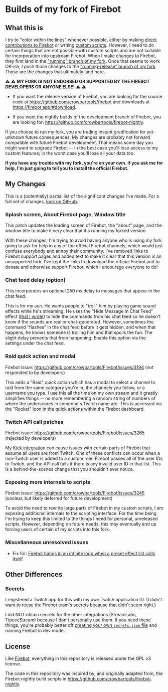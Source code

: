# Builds of my fork of Firebot

## What this is

I try to "color within the lines" whenever possible, either by making [direct contributions to Firebot](https://github.com/crowbartools/Firebot/pulls?q=is%3Apr+author%3Athestaticmage+is%3Aclosed) or writing [custom scripts](https://github.com/TheStaticMage). However, I need to do certain things that are not possible with custom scripts and are not suitable for incorporation into upstream Firebot. When I make changes to Firebot, they first land in the ["running" branch of my fork](https://github.com/TheStaticMage/Firebot/tree/running). Once that seems to work OK-ish, I push those changes to the ["running-release" branch of my fork](https://github.com/TheStaticMage/Firebot/tree/running-release). Those are the changes that ultimately land here.

:warning: :warning: **MY FORK IS NOT ENDORSED OR SUPPORTED BY THE FIREBOT DEVELOPERS OR ANYONE ELSE!** :warning: :warning:

- If you want the release version of Firebot, you are looking for the source code at <https://github.com/crowbartools/firebot> and downloads at <https://firebot.app/#download>.

- If you want the nightly builds of the development branch of Firebot, you are looking for: <https://github.com/crowbartools/firebot-nightly>.

If you choose to run my fork, you are trading instant gratification for yet-unknown future consequences. My changes are probably not forward compatible with future Firebot development. That means some day you might want to upgrade Firebot -- in the best case you'll lose access to my custom features; in the worst case you'll lose all your data too.

**If you have any trouble with my fork, you're on your own. If you ask me for help, I'm just going to tell you to install the official Firebot.**

## My Changes

This is a (potentially) partial list of the significant changes I've made. For a full set of changes, [look on GitHub](https://github.com/TheStaticMage/Firebot/compare/v5...running-release).

### Splash screen, About Firebot page, Window title

This patch updates the loading screen of Firebot, the "about" page, and the window title to make it very clear that it's running my forked version.

With these changes, I'm trying to avoid having anyone who is using my fork going to ask for help in any of the official Firebot channels, which would just confuse everybody and annoy their community. I've removed links to Firebot support pages and added text to make it clear that this version is an unsupported fork. I've kept the links to download the official Firebot and to donate and otherwise support Firebot, which I encourage everyone to do!

### Chat feed delay (option)

This incorporates an optional 250 ms delay to messages that appear in the chat feed.

This is for my son. He wants people to "troll" him by playing game sound effects while he's streaming. He uses the "Hide Message In Chat Feed" effect ([that I wrote](https://github.com/crowbartools/Firebot/pull/3189)) to hide the commands from his chat feed so he doesn't know if the sounds are real or chat-generated. However, sometimes the command "flashes" in the chat feed before it gets hidden, and when that happens, he knows someone is trolling him and that spoils the fun. The slight delay prevents that from happening. Enable this option via the settings under the chat feed.

### Raid quick action and modal

Firebot issue: <https://github.com/crowbartools/Firebot/issues/3194> (not responded to by developers)

This adds a "Raid" quick action which has a modal to select a channel to raid from the same category you're in, the channels you follow, or a username you type. I use this all the time on my own stream and it greatly simplifies things -- no more remembering a random string of numbers of where the underscores in someone's Twitch name are. This is accessed via the "Rocket" icon in the quick actions within the Firebot dashboard.

### Twitch API call patches

Firebot issue: <https://github.com/crowbartools/Firebot/issues/3265> (rejected by developers)

My [Kick integration](https://github.com/TheStaticMage/firebot-mage-kick-integration) can cause issues with certain parts of Firebot that assume all users are from Twitch. One of these conflicts can occur when a non-Twitch user is added to a custom role. Firebot passes all of the user IDs to Twitch, and the API call fails if there is any invalid user ID in that list. This is a behind-the-scenes change that you shouldn't ever notice.

### Exposing more internals to scripts

Firebot issue: <https://github.com/crowbartools/Firebot/issues/3245> (unclear, but likely deferred for future development)

To avoid the need to rewrite large parts of Firebot in my custom scripts, I am exposing additional internals to the scripting interface. For the time being I'm trying to keep this limited to the things I need for personal, unreleased scripts. However, depending on future needs, this may eventually end up forcing users of certain of my scripts into this fork.

### Miscellaneous unresolved issues

- Fix for: [Firebot hangs in an infinite loop when a preset effect list calls itself](https://github.com/crowbartools/Firebot/issues/3285)

## Other Differences

### Secrets

I registered a Twitch app for this with my own Twitch application ID. (I didn't want to reuse the Firebot team's secrets because that didn't seem right.)

I did NOT obtain secrets for the other integrations (StreamLabs, TipeeeStream) because I don't personally use them. If you need these things, you're probably better off [creating your own `secrets.json` file](https://github.com/crowbartools/Firebot/wiki/Developers#5-create-secretsjson) and running Firebot in dev mode.

## License

Like [Firebot](https://github.com/crowbartools/firebot), everything in this repository is released under the GPL v3 license.

The code in this repository was inspired by, and originally adapted from, the Firebot nightly build scripts in <https://github.com/crowbartools/firebot-nightly>.
